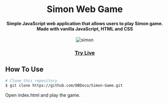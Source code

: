 
<h1 align="center">
  Simon Web Game
  <br>
</h1>

<h4 align="center">Simple JavaScript web application that allows users to play Simon game. Made with vanilla JavaScript, HTML and CSS</h4>

<p align="center">
  <img src="https://media2.giphy.com/media/5Z2qh6pVg3INwST7u3/giphy.gif?cid=790b76112d5264b6500c8b6dd79910b2e1957a96c878853e&rid=giphy.gif&ct=g" alt="simon" />
</p>

<div align="center">
  <h3>
    <a href="https://incredible-lamington-5d9b23.netlify.app/">
      Try Live
    </a>
</h3>
</div>


## How To Use

```bash
# Clone this repository
$ git clone https://github.com/DBDoco/Simon-Game.git
```

Open index.html and play the game.
